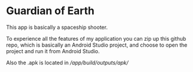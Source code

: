 # Guardian of Earth

This app is basically a spaceship shooter.

To experience all the features of my application you can zip up this github repo, which is basically an Android Studio project, and choose to open the project and run it from Android Studio.

Also the .apk is located in */app/build/outputs/apk/*

